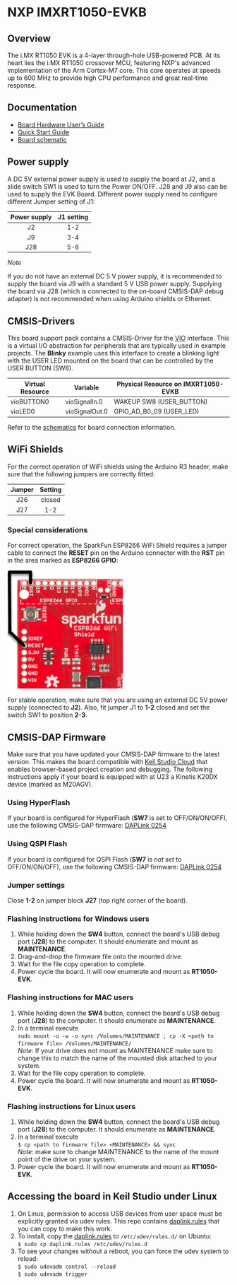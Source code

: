 # NXP IMXRT1050-EVKB

## Overview

The i.MX RT1050 EVK is a 4-layer through-hole USB-powered PCB. At its heart lies the i.MX RT1050 crossover MCU, featuring NXP's advanced implementation of the Arm Cortex-M7 core. This core operates at speeds up to 600 MHz to provide high CPU performance and great real-time response.

## Documentation

- [Board Hardware User’s Guide](./MIMXRT1050EVKHUG.pdf)
- [Quick Start Guide](./IMXRT1050EVKQSG.pdf)
- [Board schematic](./SPF-30168_B1.pdf)

## Power supply

A DC 5V external power supply is used to supply the board at J2, and a slide switch SW1 is used to turn the Power ON/OFF. J28 and J9 also can be used to supply the EVK Board. Different power supply need to configure different Jumper setting of J1:

| Power supply | J1 setting |
|:------------:|:----------:|
| J2           | 1-2        |
| J9           | 3-4        |
| J28          | 5-6        |

*Note*

If you do not have an external DC 5 V power supply, it is recommended to supply the board via J9 with a standard 5 V USB power supply. Supplying the board via J28 (which is connected to the on-board CMSIS-DAP debug adapter) is not recommended when using Arduino shields or Ethernet.

## CMSIS-Drivers

This board support pack contains a CMSIS-Driver for the [VIO](https://arm-software.github.io/CMSIS_6/latest/Driver/group__vio__interface__gr.html) interface. This is a virtual I/O abstraction for peripherals that are typically used in example projects. The **Blinky** example uses this interface to create a blinking light with the USER LED mounted on the board that can be controlled by the USER BUTTON (SW8).

| Virtual Resource  | Variable       | Physical Resource on IMXRT1050-EVKB |
|-------------------|----------------|-------------------------------------|
| vioBUTTON0        | vioSignalIn.0  | WAKEUP SW8 (USER_BUTTON)            |
| vioLED0           | vioSignalOut.0 | GPIO_AD_B0_09 (USER_LED)            |

Refer to the [schematics](#schematics) for board connection information.

## WiFi Shields

For the correct operation of WiFi shields using the Arduino R3 header, make sure that the following jumpers are correctly fitted:

| Jumper | Setting |
|:------:|:-------:|
| J26    | closed  |
| J27    | 1-2     |

### Special considerations

For correct operation, the SparkFun ESP8266 WiFi Shield requires a jumper cable to connect the **RESET** pin on the Arduino connector with the **RST** pin in the area marked as **ESP8266 GPIO**:

![Connection on the SparkFun ESP8266 WiFi Shield](./SparkFun_Jumper_Cable.png)

For stable operation, make sure that you are using an external DC 5V power supply (connected to **J2**). Also, fit jumper J1 to **1-2** closed and set the switch SW1 to position **2-3**.

## CMSIS-DAP Firmware

Make sure that you have updated your CMSIS-DAP firmware to the latest version. This makes the board compatible with [Keil Studio Cloud](https://keil.arm.com) that enables browser-based project creation and debugging. The following instructions apply if your board is equipped with at U23 a Kinetis K20DX device (marked as M20AGV).

### Using HyperFlash

If your board is configured for HyperFlash (**SW7** is set to OFF/ON/ON/OFF), use the following CMSIS-DAP firmware: [DAPLink 0254](../DAPLink/0254_k20dx_mimxrt1050_evk_hyper_0x8000.bin)

### Using QSPI Flash

If your board is configured for QSPI Flash (**SW7** is *not set* to OFF/ON/ON/OFF), use the following CMSIS-DAP firmware: [DAPLink 0254](../DAPLink/0254_k20dx_mimxrt1050_evk_qspi_0x8000.bin)

### Jumper settings

Close **1-2** on jumper block **J27** (top right corner of the board).

### Flashing instructions for Windows users

1. While holding down the **SW4** button, connect the board's USB debug port (**J28**) to the computer. It should enumerate and mount as **MAINTENANCE**.
1. Drag-and-drop the firmware file onto the mounted drive.
1. Wait for the file copy operation to complete.
1. Power cycle the board. It will now enumerate and mount as **RT1050-EVK**.

### Flashing instructions for MAC users

1. While holding down the **SW4** button, connect the board's USB debug port (**J28**) to the computer. It should enumerate as **MAINTENANCE**.
1. In a terminal execute  
   `sudo mount -u -w -o sync /Volumes/MAINTENANCE ; cp -X <path to firmware file> /Volumes/MAINTENANCE/`  
   *Note*: If your drive does not mount as MAINTENANCE make sure to change this to match the name of the mounted disk attached to your system.
1. Wait for the file copy operation to complete.
1. Power cycle the board. It will now enumerate and mount as **RT1050-EVK**.

### Flashing instructions for Linux users

1. While holding down the **SW4** button, connect the board's USB debug port (**J28**) to the computer. It should enumerate as **MAINTENANCE**.
1. In a terminal execute  
   `$ cp <path to firmware file> <MAINTENANCE> && sync`  
   *Note*: make sure to change MAINTENANCE to the name of the mount point of the drive on your system.
1. Power cycle the board. It will now enumerate and mount as **RT1050-EVK**.

## Accessing the board in Keil Studio under Linux

1. On Linux, permission to access USB devices from user space must be explicitly granted via udev rules. This repo contains [daplink.rules](./DAPLink/daplink.rules) that you can copy to make this work.
1. To install, copy the [daplink.rules](./DAPLink/daplink.rules) to `/etc/udev/rules.d/` on Ubuntu:  
   `$ sudo cp daplink.rules /etc/udev/rules.d`
1. To see your changes without a reboot, you can force the udev system to reload:  
   `$ sudo udevadm control --reload`  
   `$ sudo udevadm trigger`
